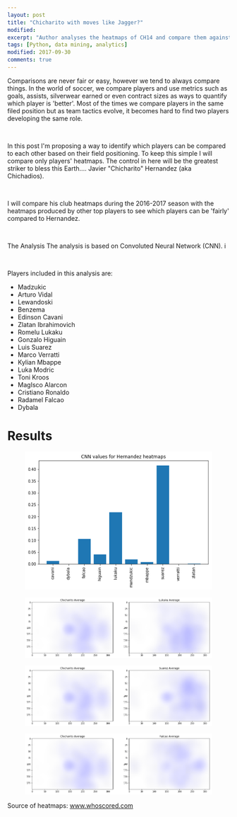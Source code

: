 ```yaml
---
layout: post
title: "Chicharito with moves like Jagger?"
modified:
excerpt: "Author analyses the heatmaps of CH14 and compare them against other players"
tags: [Python, data mining, analytics]
modified: 2017-09-30
comments: true
---
```


Comparisons are never fair or easy, however we tend to always compare things. In the world of soccer, we compare players and use metrics such as goals, assists, silverwear earned or even contract sizes as ways to quantify which player is 'better'. Most of the times we compare players in the same filed position but as team tactics evolve, it becomes hard to find two players developing the same role.

<br>

In this post I'm proposing a way to identify which players can be compared to each other based on their field positioning. To keep this simple I will compare only players' heatmaps. The control in here will be the greatest striker to bless this Earth.... Javier "Chicharito" Hernandez (aka Chichadios). 

<br>

I will compare his club heatmaps during the 2016-2017 season with the heatmaps produced by other top players to see which players can be 'fairly' compared to Hernandez.

<br>

The Analysis 
The analysis is based on Convoluted Neural Network (CNN). i 

<br>

Players included in this analysis are:
 
* Madzukic
* Arturo Vidal
* Lewandoski
* Benzema
* Edinson Cavani
* Zlatan Ibrahimovich
* Romelu Lukaku
* Gonzalo Higuain
* Luis Suarez
* Marco Verratti
* Kylian Mbappe
* Luka Modric
* Toni Kroos
* MagIsco Alarcon
* Cristiano Ronaldo
* Radamel Falcao
* Dybala


# Results

<figure>
     <img src="/images/ch14_heatmaps_study/overall_sumnary.png">
    <figcaption></figcaption>
</figure>


<figure>
     <img src="/images/ch14_heatmaps_study/ch_lukaku.png">
    <figcaption></figcaption>
</figure>


<figure>
     <img src="/images/ch14_heatmaps_study/ch_suarez.png">
    <figcaption></figcaption>
</figure>


<figure>
     <img src="/images/ch14_heatmaps_study/ch_falcao.png">
    <figcaption></figcaption>
</figure>

Source of heatmaps: www.whoscored.com 

